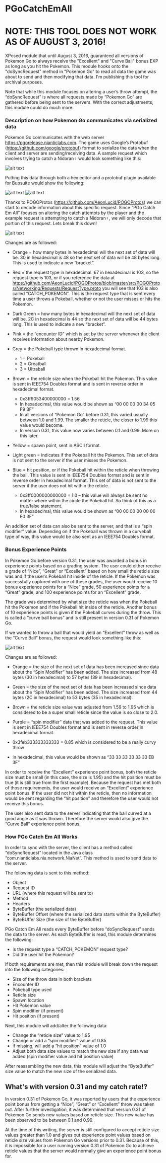 # PGoCatchEmAll
# NOTE: THIS TOOL DOES NOT WORK AS OF AUGUST 3, 2016!

XPosed module that until August 3, 2016, guaranteed all versions of Pokemon Go to always receive the "Excellent" and "Curve Ball" bonus EXP as long as you hit the Pokemon. This module hooks onto the "doSyncRequest" method in "Pokemon Go" to read all data the game was about to send and then modifying that data. I'm publishing this tool for archival purposes.

Note that while this module focuses on altering a user’s throw attempt, the “doSyncRequest” is where all requests made by “Pokemon Go” are gathered before being sent to the servers. With the correct adjustments, this module could do much more.

### Description on how Pokemon Go communicates via serialized data
Pokemon Go communicates with the web server https://pgorelease.nianticlabs.com. The game uses Google’s Protobuf (https://github.com/google/protobuf) format to serialize the data when the client and server are sending/receiving data. A sample request which involves trying to catch a Nidoran♀ would look something like this:

![alt text](https://github.com/Yogehi/PGoCatchEmAll/blob/master/Images/image1.png)

Putting this data through both a hex editor and a protobuf plugin available for Bupsuite would show the following:

![alt text](https://github.com/Yogehi/PGoCatchEmAll/blob/master/Images/image2.png)
![alt text](https://github.com/Yogehi/PGoCatchEmAll/blob/master/Images/image3.png)

Thanks to POGOProtos (https://github.com/AeonLucid/POGOProtos) we can start to decode information about this specific request. Since “PGo Catch Em All” focuses on altering the catch attempts by the player and the example request is attempting to catch a Nidoran♀, we will only decode that portion of this request.
Lets break this down!

![alt text](https://github.com/Yogehi/PGoCatchEmAll/blob/master/Images/request.png)

Changes are as followed:

* Orange = how many bytes in hexadecimal will the next set of data will be. 30 in hexadecimal is 48 so the next set of data will be 48 bytes long. This is used to indicate a new “bracket”.

* Red = the request type in hexadecimal. 67 in hexadecimal is 103, so the request type is 103, or if you reference the data at https://github.com/AeonLucid/POGOProtos/blob/master/src/POGOProtos/Networking/Requests/RequestType.proto you will see that 103 is also called “CATCH_POKEMON”. This is the request type that is sent every time a user throws a Pokeball, whether or not the user misses or hits the Pokemon.

* Dark Green = how many bytes in hexadecimal will the next set of data will be. 2C in hexadecimal is 44 so the next set of data will be 44 bytes long. This is used to indicate a new “bracket”.

* Pink = the “encounter ID” which is set by the server whenever the client receives information about nearby Pokemon.

* Grey = the Pokeball type thrown in hexadecimal format.
  * 1 = Pokeball
  * 2 = Greatball
  * 3 = Ultraball

* Brown = the reticle size when the Pokeball hit the Pokemon. This value is sent in IEEE754 Doubles format and is sent in reverse order in hexadecimal format.
  * 0x3ff9053400000000 = 1.56
  * In hexadecimal, this value would be shown as “00 00 00 00 34 05 F9 3F”
  * In all versions of “Pokemon Go” before 0.31, this varied usually between 1.0 and 1.99. The smaller the reticle, the closer to 1.99 this value would become.
  * In version 0.31, this value now varies between 0.1 and 0.99. More on this later.
* Yellow = spawn point, sent in ASCII format.

* Light green = indicates if the Pokeball hit the Pokemon. This set of data is not sent to the server if the user misses the Pokemon.

* Blue = hit position, or if the Pokeball hit within the reticle when throwing the ball. This value is sent in IEEE754 Doubles format and is sent in reverse order in hexadecimal format. This set of data is not sent to the server if the user does not hit within the reticle.
  * 0x3ff0000000000000 = 1.0 – this value will always be sent no matter where within the circle the Pokeball hit. So think of this as a true/false statement.
  * In hexadecimal, this value would be shown as “00 00 00 00 00 00 F0 3F”

An addition set of data can also be sent to the server, and that is a “spin modifier” value. Depending on if the Pokeball was thrown in a curveball type of way, this value would be also sent as an IEEE754 Doubles format.

### Bonus Experience Points
In Pokemon Go before version 0.31, the user was awarded a bonus in experience points based on a grading system. The user could either receive a grade of “Nice”, “Great” or “Excellent” based on how small the reticle size was and if the user’s Pokeball hit inside of the reticle. If the Pokemon was successfully captured with one of these grades, the user would receive 10 bonus experience points for a “Nice” grade, 50 experience points for a “Great” grade, and 100 experience points for an “Excellent” grade.

The grade was determined by what size the reticle was when the Pokeball hit the Pokemon and if the Pokeball hit inside of the reticle.
Another bonus of 10 experience points is given if the Pokeball curves during the throw. This is called a “curve ball bonus” and is still present in version 0.31 of Pokemon Go.

If we wanted to throw a ball that would yield an “Excellent” throw as well as the “Curve Ball” bonus, the request would look something like this:

![alt text](https://github.com/Yogehi/PGoCatchEmAll/blob/master/Images/request2.png)

Changes are as followed:

*  Orange = the size of the next set of data has been increased since data about the “Spin Modifier” has been added. The size increased from 48 bytes (30 in hexadecimal) to 57 bytes (39 in hexadecimal).

*  Green = the size of the next set of data has been increased since data about the “Spin Modifier” has been added. The size increased from 44 bytes (2C in hexadecimal) to 53 bytes (35 in hexadecimal).

*  Brown = the reticle size value was adjusted from 1.56 to 1.95 which is considered to be a super small reticle since the value is so close to 2.0.

*  Purple = “spin modifier” data that was added to the request. This value is sent in IEEE754 Doubles format and is sent in reverse order in hexadecimal format.
  *	0x3feb333333333333 = 0.85 which is considered to be a really curvy throw
  *	In hexadecimal, this value would be shown as “33 33 33 33 33 33 EB 3F”

In order to receive the “Excellent” experience point bonus, both the reticle size must be small (in this case, the size is 1.95) and the hit position must be true (it is still true from the first example). Because the request has met both of those requirements, the user would receive an “Excellent” experience point bonus. If the user did not hit within the reticle, then no information would be sent regarding the “hit position” and therefore the user would not receive this bonus.

The user also sent data to the server indicating that the ball curved at a good angle as it was thrown. Therefore the server would also give the “Curve Ball” experience point bonus.

### How PGo Catch Em All Works

In order to sync with the server, the client has a method called “doSyncRequest” located in the Java class “com.nianticlabs.nia.network.NiaNet”. This method is used to send data to the server.

The following data is sent to this method:

*	Object
*	Request ID
*	URL (where this request will be sent to)
*	Method
*	Headers
*	ByteBuffer (the serialized data)
*	ByteBuffer Offset (where the serialized data starts within the ByteBuffer)
*	ByteBUffer Size (the size of the ByteBuffer)

PGo Catch Em All reads every ByteBuffer before “doSyncRequest” sends the data to the server. As each ByteBuffer is read, this module determines the following:

*	Is the request type a “CATCH_POKEMON” request type?
*	Did the user hit the Pokemon?

If both requirements are met, then this module will break down the request into the following categories:

*	Size of the throw data in both brackets
*	Encounter ID
*	Pokeball type used
*	Reticle size
*	Spawn location
*	Hit Pokemon value
*	Spin modifier (if present)
*	Hit position (if present)

Next, this module will add/alter the following data:

*	Change the “reticle size” value to 1.95
*	Change or add a “spin modifier” value of 0.85
*	If missing, will add a “hit position” value of 1.0
*	Adjust both data size values to match the new size if any data was added (spin modifier value and hit position value)

After reassembling the new data, this module will adjust the “ByteBuffer” size value to match the new size of the serialized data.

## What's with version 0.31 and my catch rate!?

In version 0.31 of Pokemon Go, it was reported by users that the experience point bonus from getting a “Nice”, “Great” or “Excellent” throw was taken out. After further investigation, it was determined that version 0.31 of Pokemon Go sends new values based on reticle size. This new value has been observed to be between 0.1 and 0.99. 

At the time of this writing, the server is still configured to accept reticle size values greater than 1.0 and gives out experience point values based on reticle size values from Pokemon Go versions prior to 0.31. Because of this, it is impossible for a user running version 0.31 of Pokemon Go to achieve reticle values that the server would normally give an experience point bonus for. 
